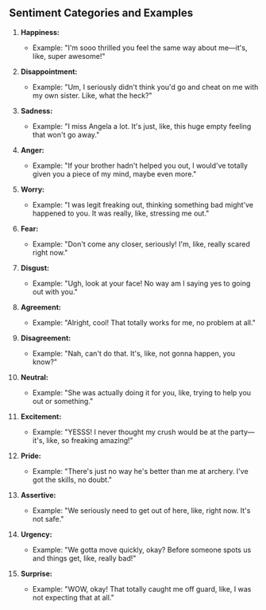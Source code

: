## Sentiment Categories and Examples

1. **Happiness:**
   - Example: "I'm sooo thrilled you feel the same way about me—it's, like, super awesome!"

2. **Disappointment:**
   - Example: "Um, I seriously didn't think you'd go and cheat on me with my own sister. Like, what the heck?"

3. **Sadness:**
   - Example: "I miss Angela a lot. It's just, like, this huge empty feeling that won't go away."

4. **Anger:**
   - Example: "If your brother hadn't helped you out, I would've totally given you a piece of my mind, maybe even more."

5. **Worry:**
   - Example: "I was legit freaking out, thinking something bad might've happened to you. It was really, like, stressing me out."

6. **Fear:**
   - Example: "Don't come any closer, seriously! I'm, like, really scared right now."

7. **Disgust:**
   - Example: "Ugh, look at your face! No way am I saying yes to going out with you."

8. **Agreement:**
   - Example: "Alright, cool! That totally works for me, no problem at all."

9. **Disagreement:**
   - Example: "Nah, can't do that. It's, like, not gonna happen, you know?"

10. **Neutral:**
    - Example: "She was actually doing it for you, like, trying to help you out or something."

11. **Excitement:**
    - Example: "YESSS! I never thought my crush would be at the party—it's, like, so freaking amazing!"

12. **Pride:**
    - Example: "There's just no way he's better than me at archery. I've got the skills, no doubt."

13. **Assertive:**
    - Example: "We seriously need to get out of here, like, right now. It's not safe."

14. **Urgency:**
    - Example: "We gotta move quickly, okay? Before someone spots us and things get, like, really bad!"

15. **Surprise:**
    - Example: "WOW, okay! That totally caught me off guard, like, I was not expecting that at all."
